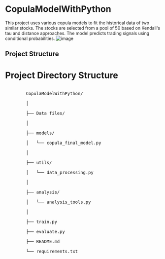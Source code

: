 # CopulaModelWithPython

This project uses various copula models to fit the historical data of two similar stocks. The stocks are selected from a pool of 50 based on Kendall's tau and distance approaches. The model predicts trading signals using conditional probabilities.
![image](https://github.com/user-attachments/assets/cad8c173-81a1-483a-bb41-2f33dd2ef215)


## Project Structure

<!DOCTYPE html>
<html lang="en">
<head>
    <meta charset="UTF-8">
    <meta name="viewport" content="width=device-width, initial-scale=1.0">
    <title>Project Directory Structure</title>
    <style>
        .directory {
            font-family: monospace;
            white-space: pre;
        }
    </style>
</head>
<body>
    <h1>Project Directory Structure</h1>
    <div class="directory">
        CopulaModelWithPython/<br>
        │<br>
        ├── Data files/<br>
        │<br>
        ├── models/<br>
        │   └── copula_final_model.py<br>
        │<br>
        ├── utils/<br>
        │   └── data_processing.py<br>
        │<br>
        ├── analysis/<br>
        │   └── analysis_tools.py<br>
        │<br>
        ├── train.py<br>
        ├── evaluate.py<br>
        ├── README.md<br>
        └── requirements.txt<br>
    </div>
</body>
</html>
